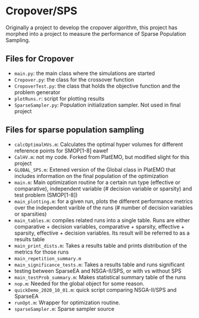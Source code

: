 # Cropover/SPS

Originally a project to develop the cropover algorithm, this project has
morphed into a project to measure the performance of Sparse Population Sampling.

## Files for Cropover

* `main.py`: the main class where the simulations are started
* `Cropover.py`: the class for the crossover function
* `CropoverTest.py`: the class that holds the objective function and the problem generator
* `plotRuns.r`: script for plotting results
* `SparseSampler.py`: Population initialization sampler. Not used in final project


## Files for sparse population sampling

* `calcOptimalHVs.m`: Calculates the optimal hyper volumes for different 
    reference points for SMOP[1-8] eawef
* `CalHV.m`: not my code. Forked from PlatEMO, but modified slight for this 
    project
* `GLOBAL_SPS.m`: Extened version of the Global class in PlatEMO that includes 
    information on the final population of the optimization
* `main.m`: Main optimization routine for a certain run type (effective or 
    comparative), independent variable (# decision variable or sparsity) and test problem (SMOP[1-8])
* `main_plotting.m`: for a given run, plots the different performance metrics 
    over the independent varible of the runs (# number of decision variables or sparsities)
* `main_tables.m`: compiles related runs into a single table. Runs are either
    comparative + decision variables, comparative + sparsity, effective +
    sparsity, effective + decision variables. Its result will be referred to as
    a results table
* `main_print_dists.m`: Takes a results table and prints distribution of the
    metrics for those runs
* `main_repetition_summary.m`
* `main_significance_tests.m`: Takes a results table and runs significant 
*   testing between SparseEA and NSGA-II/SPS, or with vs without SPS
* `main_testProb_summary.m`: Makes statistical summary table of the runs
* `nop.m`: Needed for the global object for some reason.
* `quickDemo_2020_10_01.m`: quick script comparing NSGA-II/SPS and SparseEA
* `runOpt.m`: Wrapper for optimization routine.
* `sparseSampler.m`: Sparse sampler source
